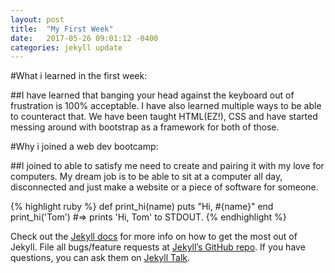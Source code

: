 ```yaml
---
layout: post
title:  "My First Week"
date:   2017-05-26 09:01:12 -0400
categories: jekyll update
---
```

#What i learned in the first week:

##I have learned that banging your head against the keyboard out of frustration is 100% acceptable. I have also learned multiple ways to be able to counteract that. We have been taught HTML(EZ!), CSS and have started messing around with bootstrap as a framework for both of those. 

#Why i joined a web dev bootcamp:

##I joined to able to satisfy me need to create and pairing it with my love for computers. My dream job is to be able to sit at a computer all day, disconnected and just make a website or a piece of software for someone.



{% highlight ruby %}
def print_hi(name)
  puts "Hi, #{name}"
end
print_hi('Tom')
#=> prints 'Hi, Tom' to STDOUT.
{% endhighlight %}

Check out the [Jekyll docs][jekyll-docs] for more info on how to get the most out of Jekyll. File all bugs/feature requests at [Jekyll’s GitHub repo][jekyll-gh]. If you have questions, you can ask them on [Jekyll Talk][jekyll-talk].

[jekyll-docs]: https://jekyllrb.com/docs/home
[jekyll-gh]:   https://github.com/jekyll/jekyll
[jekyll-talk]: https://talk.jekyllrb.com/

